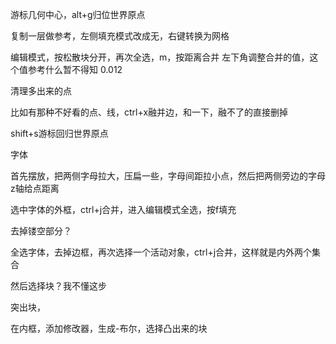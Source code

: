 游标几何中心，alt+g归位世界原点

复制一层做参考，左侧填充模式改成无，右键转换为网格

编辑模式，按松散块分开，再次全选，m，按距离合并 左下角调整合并的值，这个值参考什么暂不得知 0.012

清理多出来的点

比如有那种不好看的点、线，ctrl+x融并边，和一下，融不了的直接删掉

shift+s游标回归世界原点 

字体

首先摆放，把两侧字母拉大，压扁一些，字母间距拉小点，然后把两侧旁边的字母z轴给点距离

选中字体的外框，ctrl+j合并，进入编辑模式全选，按f填充

去掉镂空部分？

全选字体，去掉边框，再次选择一个活动对象，ctrl+j合并，这样就是内外两个集合

然后选择块？我不懂这步

突出块，


在内框，添加修改器，生成-布尔，选择凸出来的块
